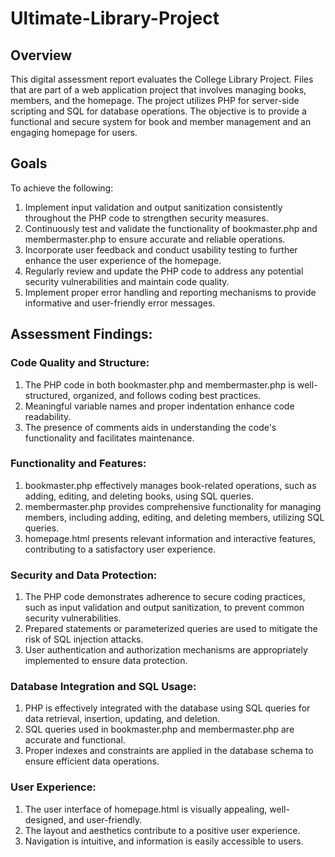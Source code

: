 # Ultimate-Library-Project
## Overview
This digital assessment report evaluates the College Library Project. Files that are part of a web application project that involves managing books, members, and the homepage. The project utilizes PHP for server-side scripting and SQL for database operations. The objective is to provide a functional and secure system for book and member management and an engaging homepage for users.

## Goals
To achieve the following:
<ol>
  <li>Implement input validation and output sanitization consistently throughout the PHP code to strengthen security measures.</li>
<li>Continuously test and validate the functionality of bookmaster.php and membermaster.php to ensure accurate and reliable operations.</li>
<li>Incorporate user feedback and conduct usability testing to further enhance the user experience of the homepage.</li>
<li>Regularly review and update the PHP code to address any potential security vulnerabilities and maintain code quality.</li>
<li>Implement proper error handling and reporting mechanisms to provide informative and user-friendly error messages.</li>
</ol>

## Assessment Findings:
### Code Quality and Structure:
<ol>
 <li>The PHP code in both bookmaster.php and membermaster.php is well-structured, organized, and follows coding best practices.</li>
 <li>Meaningful variable names and proper indentation enhance code readability.</li>
 <li>The presence of comments aids in understanding the code's functionality and facilitates maintenance.</li>
</ol>

### Functionality and Features:
<ol>
 <li>bookmaster.php effectively manages book-related operations, such as adding, editing, and deleting books, using SQL queries.</li>
 <li>membermaster.php provides comprehensive functionality for managing members, including adding, editing, and deleting members, utilizing SQL queries.</li>
 <li>homepage.html presents relevant information and interactive features, contributing to a satisfactory user experience.</li>
</ol> 

### Security and Data Protection:
<ol>
 <li>The PHP code demonstrates adherence to secure coding practices, such as input validation and output sanitization, to prevent common security vulnerabilities.</li>
 <li>Prepared statements or parameterized queries are used to mitigate the risk of SQL injection attacks.</li>
 <li>User authentication and authorization mechanisms are appropriately implemented to ensure data protection.</li></ol>
 
### Database Integration and SQL Usage:
<ol>
 <li>PHP is effectively integrated with the database using SQL queries for data retrieval, insertion, updating, and deletion.</li>
 <li>SQL queries used in bookmaster.php and membermaster.php are accurate and functional.</li>
 <li>Proper indexes and constraints are applied in the database schema to ensure efficient data operations.</li>
 </ol>
 
### User Experience:
<ol>
 <li>The user interface of homepage.html is visually appealing, well-designed, and user-friendly.</li>
 <li>The layout and aesthetics contribute to a positive user experience.</li>
 <li>Navigation is intuitive, and information is easily accessible to users.</li>
</ol>
